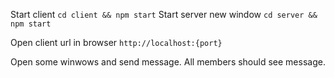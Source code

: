 Start client `cd client && npm start`
Start server new window `cd server && npm start`

Open client url in browser `http://localhost:{port}`

Open some winwows and send message.
All members should see message.

